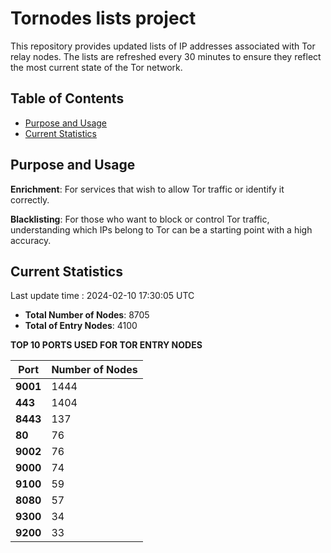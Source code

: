 # Tornodes lists project

This repository provides updated lists of IP addresses associated with Tor relay nodes. The lists are refreshed every 30 minutes to ensure they reflect the most current state of the Tor network.

## Table of Contents

- [Purpose and Usage](#purpose-and-usage)
- [Current Statistics](#current-statistics)


## Purpose and Usage

**Enrichment**: For services that wish to allow Tor traffic or identify it correctly.

**Blacklisting**: For those who want to block or control Tor traffic, understanding which IPs belong to Tor can be a starting point with a high accuracy.

## Current Statistics

Last update time : 2024-02-10 17:30:05 UTC

- **Total Number of Nodes**: 8705
- **Total of Entry Nodes**: 4100

**TOP 10 PORTS USED FOR TOR ENTRY NODES**

| **Port** | **Number of Nodes** |
|------|-----------------|
| **9001**   | 1444  |
| **443**   | 1404  |
| **8443**   | 137  |
| **80**   | 76  |
| **9002**   | 76  |
| **9000**   | 74  |
| **9100**   | 59  |
| **8080**   | 57  |
| **9300**   | 34  |
| **9200**   | 33  |

